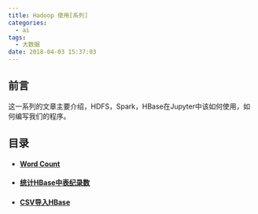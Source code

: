 ```yaml
---
title: Hadoop 使用[系列]
categories:
  - ai
tags:
  - 大数据
date: 2018-04-03 15:37:03
---
```

## 前言

这一系列的文章主要介绍，HDFS，Spark，HBase在Jupyter中该如何使用，如何编写我们的程序。

## 目录

- #### [Word Count](/ai/hadoop-wct/)

- #### [统计HBase中表纪录数](/ai/hadoop-hnc/)

- #### [CSV导入HBase](/ai/hadoop-cth/)

<!--more-->

